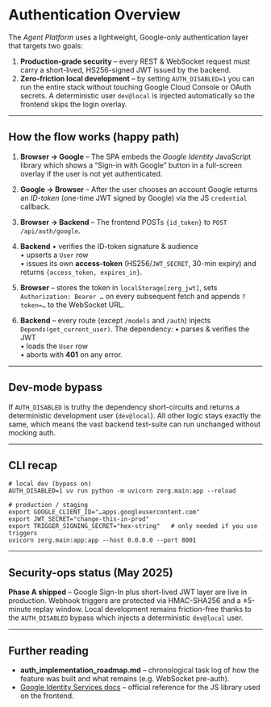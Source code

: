 # Authentication Overview

The *Agent Platform* uses a lightweight, Google-only authentication layer that
targets two goals:

1. **Production-grade security** – every REST & WebSocket request must carry a
   short-lived, HS256-signed JWT issued by the backend.
2. **Zero-friction local development** – by setting `AUTH_DISABLED=1` you can
   run the entire stack without touching Google Cloud Console or OAuth
   secrets.  A deterministic user `dev@local` is injected automatically so the
   frontend skips the login overlay.

-------------------------------------------------------------------------------
How the flow works (happy path)
-------------------------------------------------------------------------------

1. **Browser → Google** – The SPA embeds the *Google Identity* JavaScript
   library which shows a “Sign-in with Google” button in a full-screen overlay
   if the user is not yet authenticated.

2. **Google → Browser** – After the user chooses an account Google returns an
   *ID-token* (one-time JWT signed by Google) via the JS `credential` callback.

3. **Browser → Backend** – The frontend POSTs `{id_token}` to
   `POST /api/auth/google`.

4. **Backend**
   • verifies the ID-token signature & audience  
   • upserts a `User` row  
   • issues its own **access-token** (HS256/`JWT_SECRET`, 30-min expiry) and
     returns `{access_token, expires_in}`.

5. **Browser** – stores the token in `localStorage[zerg_jwt]`, sets
   `Authorization: Bearer …` on every subsequent fetch and appends
   `?token=…` to the WebSocket URL.

6. **Backend** – every route (except `/models` and `/auth`) injects
   `Depends(get_current_user)`.  The dependency:
   • parses & verifies the JWT  
   • loads the `User` row  
   • aborts with **401** on any error.

-------------------------------------------------------------------------------
Dev-mode bypass
-------------------------------------------------------------------------------

If `AUTH_DISABLED` is truthy the dependency short-circuits and returns a
deterministic development user (`dev@local`).  All other logic stays exactly
the same, which means the vast backend test-suite can run unchanged without
mocking auth.

-------------------------------------------------------------------------------
CLI recap
-------------------------------------------------------------------------------

```
# local dev (bypass on)
AUTH_DISABLED=1 uv run python -m uvicorn zerg.main:app --reload

# production / staging
export GOOGLE_CLIENT_ID="…apps.googleusercontent.com"
export JWT_SECRET="change-this-in-prod"
export TRIGGER_SIGNING_SECRET="hex-string"   # only needed if you use triggers
uvicorn zerg.main:app:app --host 0.0.0.0 --port 8001
```

-------------------------------------------------------------------------------
Security-ops status (May 2025)
-------------------------------------------------------------------------------

**Phase A shipped** – Google Sign-In plus short-lived JWT layer are live in
production. Webhook triggers are protected via HMAC-SHA256 and a ±5-minute
replay window. Local development remains friction-free thanks to the
`AUTH_DISABLED` bypass which injects a deterministic `dev@local` user.

-------------------------------------------------------------------------------
Further reading
-------------------------------------------------------------------------------

* **auth_implementation_roadmap.md** – chronological task log of how the
  feature was built and what remains (e.g. WebSocket pre-auth).
* [Google Identity Services docs](https://developers.google.com/identity) –
  official reference for the JS library used on the frontend.
